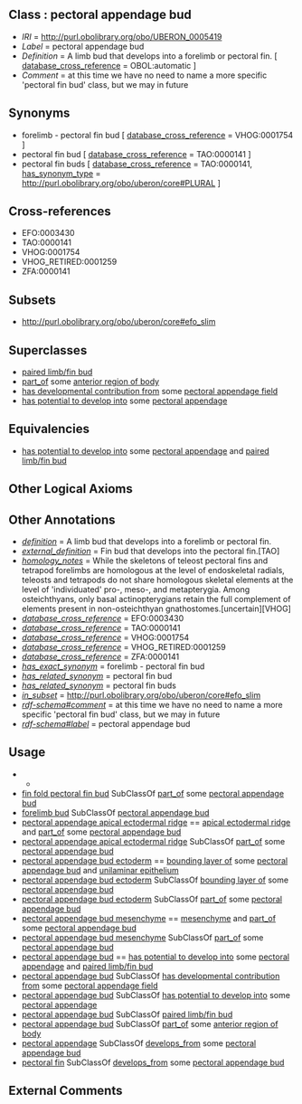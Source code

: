 
## Class : pectoral appendage bud

 * *IRI* = http://purl.obolibrary.org/obo/UBERON_0005419
 * *Label* = pectoral appendage bud
 * *Definition* = A limb bud that develops into a forelimb or pectoral fin. [ [database_cross_reference](../../ef/oboInOwl#hasDbXref.md) = OBOL:automatic ]
 * *Comment* = at this time we have no need to name a more specific 'pectoral fin bud' class, but we may in future

## Synonyms

 * forelimb - pectoral fin bud [ [database_cross_reference](../../ef/oboInOwl#hasDbXref.md) = VHOG:0001754 ]
 * pectoral fin bud [ [database_cross_reference](../../ef/oboInOwl#hasDbXref.md) = TAO:0000141 ]
 * pectoral fin buds [ [database_cross_reference](../../ef/oboInOwl#hasDbXref.md) = TAO:0000141, [has_synonym_type](../../pe/oboInOwl#hasSynonymType.md) = http://purl.obolibrary.org/obo/uberon/core#PLURAL ]

## Cross-references

 * EFO:0003430
 * TAO:0000141
 * VHOG:0001754
 * VHOG_RETIRED:0001259
 * ZFA:0000141

## Subsets

 * http://purl.obolibrary.org/obo/uberon/core#efo_slim

## Superclasses

 * [paired limb/fin bud](../../UBERON/57/UBERON_0004357.md)
 * [part_of](../../BFO/50/BFO_0000050.md) some [anterior region of body](../../UBERON/53/UBERON_0000153.md)
 * [has developmental contribution from](../../RO/54/RO_0002254.md) some [pectoral appendage field](../../UBERON/29/UBERON_0005729.md)
 * [has potential to develop into](../../RO/87/RO_0002387.md) some [pectoral appendage](../../UBERON/10/UBERON_0004710.md)

## Equivalencies

 * [has potential to develop into](../../RO/87/RO_0002387.md) some [pectoral appendage](../../UBERON/10/UBERON_0004710.md) and [paired limb/fin bud](../../UBERON/57/UBERON_0004357.md)

## Other Logical Axioms


## Other Annotations

 * *[definition](../../IAO/15/IAO_0000115.md)* = A limb bud that develops into a forelimb or pectoral fin.
 * *[external_definition](../../UBPROP/01/UBPROP_0000001.md)* = Fin bud that develops into the pectoral fin.[TAO]
 * *[homology_notes](../../UBPROP/03/UBPROP_0000003.md)* = While the skeletons of teleost pectoral fins and tetrapod forelimbs are homologous at the level of endoskeletal radials, teleosts and tetrapods do not share homologous skeletal elements at the level of 'individuated' pro-, meso-, and metapterygia. Among osteichthyans, only basal actinopterygians retain the full complement of elements present in non-osteichthyan gnathostomes.[uncertain][VHOG]
 * *[database_cross_reference](../../ef/oboInOwl#hasDbXref.md)* = EFO:0003430
 * *[database_cross_reference](../../ef/oboInOwl#hasDbXref.md)* = TAO:0000141
 * *[database_cross_reference](../../ef/oboInOwl#hasDbXref.md)* = VHOG:0001754
 * *[database_cross_reference](../../ef/oboInOwl#hasDbXref.md)* = VHOG_RETIRED:0001259
 * *[database_cross_reference](../../ef/oboInOwl#hasDbXref.md)* = ZFA:0000141
 * *[has_exact_synonym](../../ym/oboInOwl#hasExactSynonym.md)* = forelimb - pectoral fin bud
 * *[has_related_synonym](../../ym/oboInOwl#hasRelatedSynonym.md)* = pectoral fin bud
 * *[has_related_synonym](../../ym/oboInOwl#hasRelatedSynonym.md)* = pectoral fin buds
 * *[in_subset](../../et/oboInOwl#inSubset.md)* = http://purl.obolibrary.org/obo/uberon/core#efo_slim
 * *[rdf-schema#comment](../../nt/rdf-schema#comment.md)* = at this time we have no need to name a more specific 'pectoral fin bud' class, but we may in future
 * *[rdf-schema#label](../../el/rdf-schema#label.md)* = pectoral appendage bud

## Usage

 * -
 * [fin fold pectoral fin bud](../../UBERON/16/UBERON_2005316.md) SubClassOf [part_of](../../BFO/50/BFO_0000050.md) some [pectoral appendage bud](../../UBERON/19/UBERON_0005419.md)
 * [forelimb bud](../../UBERON/17/UBERON_0005417.md) SubClassOf [pectoral appendage bud](../../UBERON/19/UBERON_0005419.md)
 * [pectoral appendage apical ectodermal ridge](../../UBERON/21/UBERON_0005421.md) == [apical ectodermal ridge](../../UBERON/56/UBERON_0004356.md) and [part_of](../../BFO/50/BFO_0000050.md) some [pectoral appendage bud](../../UBERON/19/UBERON_0005419.md)
 * [pectoral appendage apical ectodermal ridge](../../UBERON/21/UBERON_0005421.md) SubClassOf [part_of](../../BFO/50/BFO_0000050.md) some [pectoral appendage bud](../../UBERON/19/UBERON_0005419.md)
 * [pectoral appendage bud ectoderm](../../UBERON/72/UBERON_0003372.md) == [bounding layer of](../../RO/07/RO_0002007.md) some [pectoral appendage bud](../../UBERON/19/UBERON_0005419.md) and [unilaminar epithelium](../../UBERON/90/UBERON_0000490.md)
 * [pectoral appendage bud ectoderm](../../UBERON/72/UBERON_0003372.md) SubClassOf [bounding layer of](../../RO/07/RO_0002007.md) some [pectoral appendage bud](../../UBERON/19/UBERON_0005419.md)
 * [pectoral appendage bud ectoderm](../../UBERON/72/UBERON_0003372.md) SubClassOf [part_of](../../BFO/50/BFO_0000050.md) some [pectoral appendage bud](../../UBERON/19/UBERON_0005419.md)
 * [pectoral appendage bud mesenchyme](../../UBERON/13/UBERON_0003413.md) == [mesenchyme](../../UBERON/04/UBERON_0003104.md) and [part_of](../../BFO/50/BFO_0000050.md) some [pectoral appendage bud](../../UBERON/19/UBERON_0005419.md)
 * [pectoral appendage bud mesenchyme](../../UBERON/13/UBERON_0003413.md) SubClassOf [part_of](../../BFO/50/BFO_0000050.md) some [pectoral appendage bud](../../UBERON/19/UBERON_0005419.md)
 * [pectoral appendage bud](../../UBERON/19/UBERON_0005419.md) == [has potential to develop into](../../RO/87/RO_0002387.md) some [pectoral appendage](../../UBERON/10/UBERON_0004710.md) and [paired limb/fin bud](../../UBERON/57/UBERON_0004357.md)
 * [pectoral appendage bud](../../UBERON/19/UBERON_0005419.md) SubClassOf [has developmental contribution from](../../RO/54/RO_0002254.md) some [pectoral appendage field](../../UBERON/29/UBERON_0005729.md)
 * [pectoral appendage bud](../../UBERON/19/UBERON_0005419.md) SubClassOf [has potential to develop into](../../RO/87/RO_0002387.md) some [pectoral appendage](../../UBERON/10/UBERON_0004710.md)
 * [pectoral appendage bud](../../UBERON/19/UBERON_0005419.md) SubClassOf [paired limb/fin bud](../../UBERON/57/UBERON_0004357.md)
 * [pectoral appendage bud](../../UBERON/19/UBERON_0005419.md) SubClassOf [part_of](../../BFO/50/BFO_0000050.md) some [anterior region of body](../../UBERON/53/UBERON_0000153.md)
 * [pectoral appendage](../../UBERON/10/UBERON_0004710.md) SubClassOf [develops_from](../../RO/02/RO_0002202.md) some [pectoral appendage bud](../../UBERON/19/UBERON_0005419.md)
 * [pectoral fin](../../UBERON/51/UBERON_0000151.md) SubClassOf [develops_from](../../RO/02/RO_0002202.md) some [pectoral appendage bud](../../UBERON/19/UBERON_0005419.md)

## External Comments

